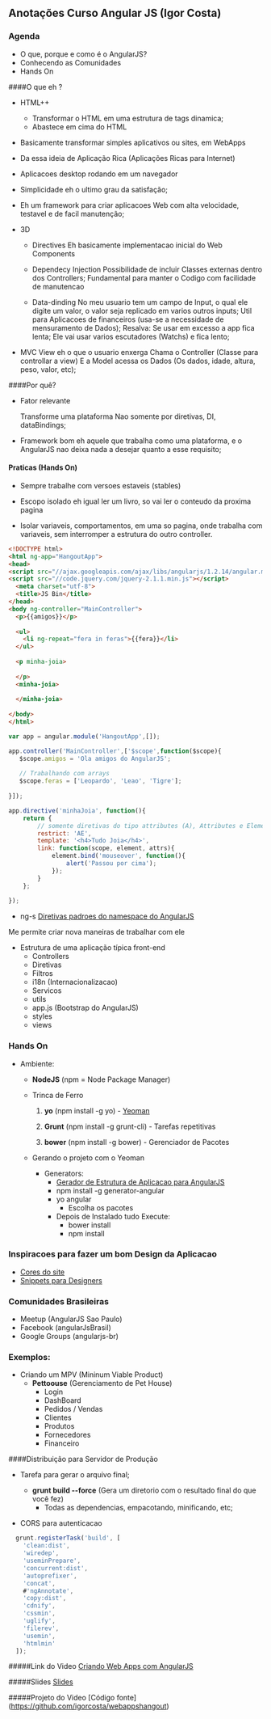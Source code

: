 ## Anotações Curso Angular JS (Igor Costa)

### Agenda

- O que, porque e como é o AngularJS?
- Conhecendo as Comunidades
- Hands On


####O que eh ?
- HTML++
	- Transformar o HTML em uma estrutura de tags dinamica;
	- Abastece em cima do HTML

- Basicamente transformar simples aplicativos ou sites, em WebApps
- Da essa ideia de Aplicação Rica (Aplicações Ricas para Internet)
- Aplicacoes desktop rodando em um navegador

- Simplicidade eh o ultimo grau da satisfação;
- Eh um framework para criar aplicacoes Web com alta velocidade, testavel e de facil manutenção;


- 3D
	- Directives
		Eh basicamente implementacao inicial do Web Components
		
	- Dependecy Injection
		Possibilidade de incluir Classes externas dentro dos Controllers;
		Fundamental para manter o Codigo com facilidade de manutencao
	
	- Data-dinding
		No meu usuario tem um campo de Input, o qual ele digite um valor, o valor seja replicado em varios outros inputs;
		Util para Aplicacoes de financeiros (usa-se a necessidade de mensuramento de Dados);
		Resalva:
			Se usar em excesso a app fica lenta;
			Ele vai usar varios escutadores (Watchs) e fica lento;
	
- MVC
	View eh o que o usuario enxerga
	Chama o Controller (Classe para controllar a view)
	E a Model acessa os Dados (Os dados, idade, altura, peso, valor, etc);
	
	
####Por quê?
- Fator relevante

	Transforme uma plataforma
	Nao somente por diretivas, DI, dataBindings;
	
- Framework bom eh aquele que trabalha como uma plataforma, e o AngularJS nao deixa nada a desejar quanto a esse requisito;	


#### Praticas (Hands On)

- Sempre trabalhe com versoes estaveis (stables)

- Escopo isolado eh igual ler um livro, so vai ler o conteudo da proxima pagina

- Isolar variaveis, comportamentos, em uma so pagina, onde trabalha com variaveis, sem interromper a estrutura do outro controller.

```html
<!DOCTYPE html>
<html ng-app="HangoutApp">
<head>
<script src="//ajax.googleapis.com/ajax/libs/angularjs/1.2.14/angular.min.js"></script>
<script src="//code.jquery.com/jquery-2.1.1.min.js"></script>
  <meta charset="utf-8">
  <title>JS Bin</title>
</head>
<body ng-controller="MainController">
  <p>{{amigos}}</p>
  
  <ul>
    <li ng-repeat="fera in feras">{{fera}}</li>
  </ul>
  
  <p minha-joia>
        
  </p>
  <minha-joia>
    
  </minha-joia>
  
</body>
</html>
```

```javascript
var app = angular.module('HangoutApp',[]);

app.controller('MainController',['$scope',function($scope){
   $scope.amigos = 'Ola amigos do AngularJS';
   
   // Trabalhando com arrays
   $scope.feras = ['Leopardo', 'Leao', 'Tigre'];
   
}]);

app.directive('minhaJoia', function(){
	return {
		// somente diretivas do tipo attributes (A), Attributes e Elements (AE)
		restrict: 'AE', 
		template: '<h4>Tudo Joia</h4>',
		link: function(scope, element, attrs){
			element.bind('mouseover', function(){
				alert('Passou por cima');
			});
		}
	};
  
});
```

- ng-s [Diretivas padroes do namespace do AngularJS](http://docs.angularjs.org/api)

Me permite criar nova maneiras de trabalhar com ele

- Estrutura de uma aplicação típica front-end
    - Controllers
    - Diretivas
    - Filtros
    - i18n (Internacionalizacao)
    - Servicos
    - utils
    - app.js (Bootstrap do AngularJS)
    - styles
    - views



### Hands On


- Ambiente:
    - **NodeJS** (npm = Node Package Manager)
    - Trinca de Ferro
        1. **yo** (npm install -g yo) - [Yeoman](http://yeoman.io/) 

        2. **Grunt** (npm install -g grunt-cli) - Tarefas repetitivas
        3. **bower** (npm install -g bower) - Gerenciador de Pacotes
  
	- Gerando o projeto com o Yeoman
        - Generators:
            - [Gerador de Estrutura de Aplicacao para AngularJS](https://github.com/yeoman/generator-angular)
            - npm install -g generator-angular
            - yo angular
                - Escolha os pacotes
            - Depois de Instalado tudo Execute:
                - bower install
                - npm install



### Inspiracoes para fazer um bom Design da Aplicacao

- [Cores do site](http://colourlovers.com/)
- [Snippets para Designers](http://dribbble.com)


### Comunidades Brasileiras

- Meetup (AngularJS Sao Paulo)
- Facebook (angularJsBrasil)
- Google Groups (angularjs-br)


### Exemplos:

- Criando um MPV (Mininum Viable Product)
    - **Pettoouse** (Gerenciamento de Pet House)
        - Login
        - DashBoard
        - Pedidos / Vendas
        - Clientes
        - Produtos
        - Fornecedores
        - Financeiro


####Distribuição para Servidor de Produção

- Tarefa para gerar o arquivo final;
    - **grunt build --force** (Gera um diretorio com o resultado final do que você fez)
        - Todas as dependencias, empacotando, minificando, etc;

- CORS para autenticacao

```javascript
  grunt.registerTask('build', [
    'clean:dist',
    'wiredep',
    'useminPrepare',
    'concurrent:dist',
    'autoprefixer',
    'concat',
    #'ngAnnotate',
    'copy:dist',
    'cdnify',
    'cssmin',
    'uglify',
    'filerev',
    'usemin',
    'htmlmin'
  ]);
```


#####Link do Video
[Criando Web Apps com AngularJS](https://www.youtube.com/watch?v=GRTBSmm-dlU)

#####Slides 
[Slides](https://docs.google.com/presentation/d/1u4EhvC_5_PlVnHaNJLd6J0LxQDjKVFtfJX6fcKHWsoM/edit?usp=sharing)

#####Projeto do Video
[Código fonte]
(https://github.com/igorcosta/webappshangout)

